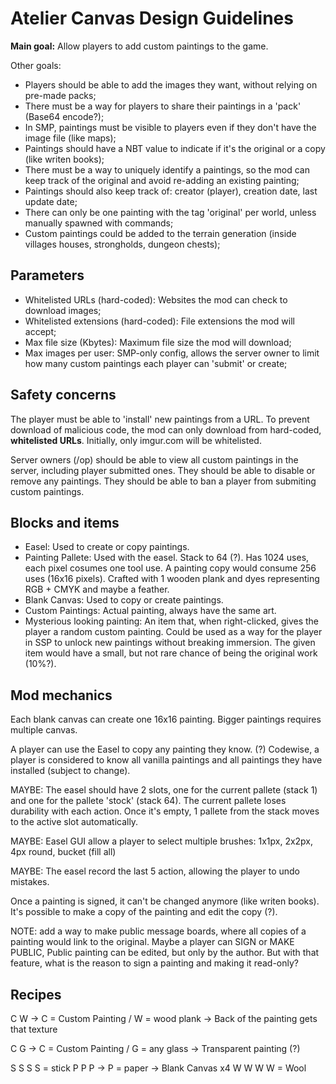 # Atelier Canvas Design Guidelines

**Main goal:** Allow players to add custom paintings to the game.

Other goals:

- Players should be able to add the images they want, without relying on pre-made packs;
- There must be a way for players to share their paintings in a 'pack' (Base64 encode?);
- In SMP, paintings must be visible to players even if they don't have the image file (like maps);
- Paintings should have a NBT value to indicate if it's the original or a copy (like writen books);
- There must be a way to uniquely identify a paintings, so the mod can keep track of the original and avoid re-adding an existing painting;
- Paintings should also keep track of: creator (player), creation date, last update date;
- There can only be one painting with the tag 'original' per world, unless manually spawned with commands;
- Custom paintings could be added to the terrain generation (inside villages houses, strongholds, dungeon chests);



## Parameters

- Whitelisted URLs (hard-coded): Websites the mod can check to download images;
- Whitelisted extensions (hard-coded): File extensions the mod will accept;
- Max file size (Kbytes): Maximum file size the mod will download;
- Max images per user: SMP-only config, allows the server owner to limit how many custom paintings each player can 'submit' or create;



## Safety concerns

The player must be able to 'install' new paintings from a URL. To prevent download of malicious code,
the mod can only download from hard-coded, **whitelisted URLs**. Initially, only imgur.com will be whitelisted.

Server owners (/op) should be able to view all custom paintings in the server, including player submitted ones.
They should be able to disable or remove any paintings. They should be able to ban a player from submiting custom paintings.



## Blocks and items

- Easel: Used to create or copy paintings.
- Painting Pallete: Used with the easel. Stack to 64 (?). Has 1024 uses, each pixel cosumes one tool use. 
A painting copy would consume 256 uses (16x16 pixels). Crafted with 1 wooden plank and dyes representing RGB + CMYK and maybe a feather.
- Blank Canvas: Used to copy or create paintings.
- Custom Paintings: Actual painting, always have the same art.
- Mysterious looking painting: An item that, when right-clicked, gives the player a random custom painting. 
Could be used as a way for the player in SSP to unlock new paintings without breaking immersion. The given
item would have a small, but not rare chance of being the original work (10%?).



## Mod mechanics

Each blank canvas can create one 16x16 painting. Bigger paintings requires multiple canvas.

A player can use the Easel to copy any painting they know. (?) Codewise, a player is considered to
know all vanilla paintings and all paintings they have installed (subject to change).

MAYBE: The easel should have 2 slots, one for the current pallete (stack 1) and one for the
pallete 'stock' (stack 64). The current pallete loses durability with each action. Once it's empty, 
1 pallete from the stack moves to the active slot automatically.

MAYBE: Easel GUI allow a player to select multiple brushes: 1x1px, 2x2px, 4px round, bucket (fill all)

MAYBE: The easel record the last 5 action, allowing the player to undo mistakes.

Once a painting is signed, it can't be changed anymore (like writen books). It's possible to make a copy of 
the painting and edit the copy (?).

NOTE: add a way to make public message boards, where all copies of a painting would link to the original.
Maybe a player can SIGN or MAKE PUBLIC, Public painting can be edited, but only by the author. But with that
feature, what is the reason to sign a painting and making it read-only?



## Recipes

C W  -> C = Custom Painting / W = wood plank  -> Back of the painting gets that texture

C G  -> C = Custom Painting / G = any glass  -> Transparent painting (?)

S S S	   S = stick
P P P  ->  P = paper   ->  Blank Canvas x4
W W W	   W = Wool
